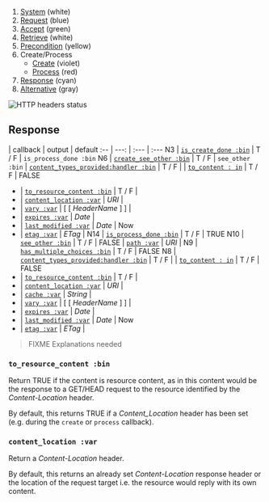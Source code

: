 1. [System](README_system.md) (white)
1. [Request](README_request.md) (blue)
1. [Accept](README_accept.md) (green)
1. [Retrieve](README_retrieve.md) (white)
1. [Precondition](README_precondition.md) (yellow)
1. Create/Process
    * [Create](README_create.md) (violet)
    * [Process](README_process.md) (red)
1. [Response](README_response.md) (cyan)
1. [Alternative](README_alternative.md) (gray)

![HTTP headers status](https://rawgithub.com/for-GET/http-decision-diagram/master/httpdd.png)

## Response

 | callback | output | default
:-- | ---: | :--- | :---
N3 | [`is_create_done :bin`](#is_create_done-bin) | T / F | `is_process_done :bin`
N6 | [`create_see_other :bin`](#create_see_other-bin) | T / F | `see_other :bin`
 | [`content_types_provided:handler :bin`](#content_types_provided-handler-var) | T / F |
 | [`to_content : in`](#to_content--in) | T / F | FALSE
 - | [`to_resource_content :bin`](#is_resource_content-bin) | T / F |
 - | [`content_location :var`](#content_location-var) | *URI* |
 - | [`vary :var`](#vary-var) | [ [ *HeaderName* ] ] |
 - | [`expires :var`](#vary-var) | *Date* |
 - | [`last_modified :var`](#last_modified-var) | *Date* | Now
 - | [`etag :var`](#etag-var) | *ETag* |
N14 | [`is_process_done :bin`](#is_process_done-bin) | T / F | TRUE
N10 | [`see_other :bin`](#see_other-bin) | T / F | FALSE
 | [`path :var`](#path-var) | *URI* |
N9 | [`has_multiple_choices :bin`](#has_multiple_choices-bin) | T / F | FALSE
N8 | [`content_types_provided:handler :bin`](#content_types_provided-handler-var) | T / F |
 | [`to_content : in`](#to_content--in) | T / F | FALSE
 - | [`to_resource_content :bin`](#is_resource_content-bin) | T / F |
 - | [`content_location :var`](#content_location-var) | *URI* |
 - | [`cache :var`](#cache-var) | *String* |
 - | [`vary :var`](#vary-var) | [ [ *HeaderName* ] ] |
 - | [`expires :var`](#vary-var) | *Date* |
 - | [`last_modified :var`](#last_modified-var) | *Date* | Now
 - | [`etag :var`](#etag-var) | *ETag* |

> FIXME Explanations needed

### `to_resource_content :bin`

Return TRUE if the content is resource content, as in this content would be the response to a GET/HEAD request to the resource identified by the _Content-Location_ header.

By default, this returns TRUE if a _Content_Location_ header has been set (e.g. during the `create` or `process` callback).

### `content_location :var`

Return a _Content-Location_ header.

By default, this returns an already set _Content-Location_ response header or the location of the request target i.e. the resource would reply with its own content.
